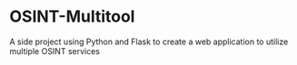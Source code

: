 # OSINT-Multitool
 A side project using Python and Flask to create a web application to utilize multiple OSINT services
